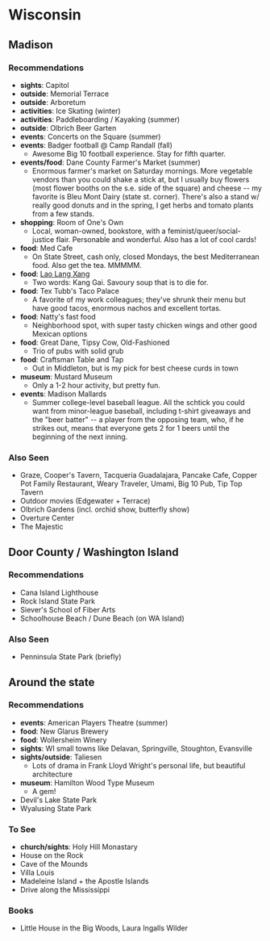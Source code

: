# Wisconsin

## Madison

### Recommendations

* **sights**: Capitol
* **outside**: Memorial Terrace
* **outside**: Arboretum
* **activities**: Ice Skating (winter)
* **activities**: Paddleboarding / Kayaking (summer)
* **outside**: Olbrich Beer Garten
* **events**: Concerts on the Square (summer)
* **events**: Badger football @ Camp Randall (fall)
    * Awesome Big 10 football experience. Stay for fifth quarter.
* **events/food**: Dane County Farmer's Market (summer)
    * Enormous farmer's market on Saturday mornings. More vegetable vendors
    than you could shake a stick at, but I usually buy flowers (most flower
    booths on the s.e. side of the square) and cheese -- my favorite is Bleu
    Mont Dairy (state st. corner). There's also a stand w/ really good donuts
    and in the spring, I get herbs and tomato plants from a few stands.
* **shopping**: Room of One's Own
    * Local, woman-owned, bookstore, with a feminist/queer/social-justice
    flair. Personable and wonderful. Also has a lot of cool cards!
* **food**: Med Cafe
    * On State Street, cash only, closed Mondays, the best Mediterranean food.
    Also get the tea. MMMMM.
* **food**: [Lao Lang Xang][llx]
    * Two words: Kang Gai. Savoury soup that is to die for.
* **food**: Tex Tubb's Taco Palace
    * A favorite of my work colleagues; they've shrunk their menu but have
    good tacos, enormous nachos and excellent tortas.
* **food**: Natty's fast food
    * Neighborhood spot, with super tasty chicken wings and other good
     Mexican options
* **food**: Great Dane, Tipsy Cow, Old-Fashioned
    * Trio of pubs with solid grub
* **food**: Craftsman Table and Tap
    * Out in Middleton, but is my pick for best cheese curds in town
* **museum**: Mustard Museum
    * Only a 1-2 hour activity, but pretty fun.
* **events**: Madison Mallards
    * Summer college-level baseball league. All the schtick you could want
    from minor-league baseball, including t-shirt giveaways and the "beer
    batter" -- a player from the opposing team, who, if he strikes out, means
    that everyone gets 2 for 1 beers until the beginning of the next inning.

### Also Seen

* Graze, Cooper's Tavern, Tacqueria Guadalajara, Pancake Cafe, Copper Pot
Family Restaurant, Weary Traveler, Umami, Big 10 Pub, Tip Top Tavern
* Outdoor movies (Edgewater + Terrace)
* Olbrich Gardens (incl. orchid show, butterfly show)
* Overture Center
* The Majestic

## Door County / Washington Island

### Recommendations

* Cana Island Lighthouse
* Rock Island State Park
* Siever's School of Fiber Arts
* Schoolhouse Beach / Dune Beach (on WA Island)

### Also Seen

* Penninsula State Park (briefly)

## Around the state

### Recommendations

* **events**: American Players Theatre (summer)
* **food**: New Glarus Brewery
* **food**: Wollersheim Winery
* **sights**: WI small towns like Delavan, Springville, Stoughton, Evansville
* **sights/outside**: Taliesen
    * Lots of drama in Frank Lloyd Wright's personal life,
    but beautiful architecture
* **museum**: Hamilton Wood Type Museum
    * A gem!
* Devil's Lake State Park
* Wyalusing State Park

### To See

* **church/sights**: Holy Hill Monastary
* House on the Rock
* Cave of the Mounds
* Villa Louis
* Madeleine Island + the Apostle Islands
* Drive along the Mississippi

### Books

* Little House in the Big Woods, Laura Ingalls Wilder

[llx]: https://www.laolaan-xang.com/menus
